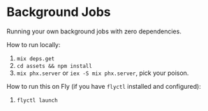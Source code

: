# Background Jobs

Running your own background jobs with zero dependencies.

How to run locally:
1) `mix deps.get`
2) `cd assets && npm install`
2) `mix phx.server` or `iex -S mix phx.server`, pick your poison.

How to run this on Fly (if you have `flyctl` installed and configured):
1) `flyctl launch`
